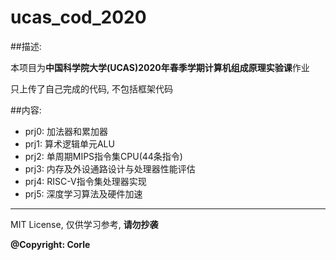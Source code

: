# ucas\_cod\_2020

##描述:

本项目为**中国科学院大学(UCAS)**2020年春季学期**计算机组成原理实验课**作业

只上传了自己完成的代码, 不包括框架代码


##内容:

- prj0: 加法器和累加器
- prj1: 算术逻辑单元ALU
- prj2: 单周期MIPS指令集CPU(44条指令)
- prj3: 内存及外设通路设计与处理器性能评估
- prj4: RISC-V指令集处理器实现
- prj5: 深度学习算法及硬件加速


----------

MIT License, 仅供学习参考, **请勿抄袭**

**@Copyright: Corle**